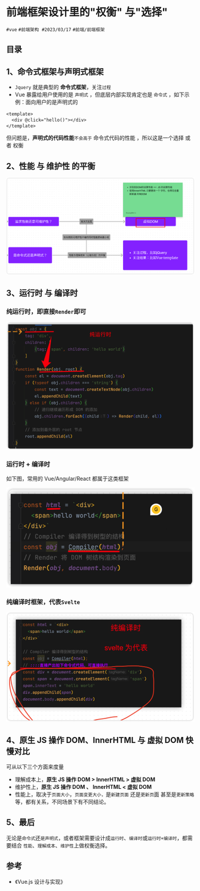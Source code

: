 
# 前端框架设计里的"权衡" 与"选择"


`#vue` `#前端架构`  `#2023/03/17`  `#前端/前端框架`  


## 目录
<!-- toc -->
 ## 1、命令式框架与声明式框架   
  
- `Jquery` 就是典型的 **命令式框架**，关注`过程`  
- Vue 暴露给用户使用的是 `声明式` ，但底层内部实现肯定也是 `命令式` ，如下示例：面向用户的是声明式的  
  
```vue  
<template>  
  <div @click="hello()"></div>  
</template>  
```  
  
但问题是，**声明式的代码性能**`不会高于` 命令式代码的性能 ，所以这是一个选择 或者 权衡

## 2、性能 与 维护性 的平衡  
  
![图片&文件](./files/Pastedimage20240810211402.png)
## 3、运行时 与 编译时  

### 纯运行时，即直接`Render`即可  

![图片&文件](./files/Pastedimage20240810211504.png)

### 运行时 + 编译时  
  
如下图，常用的 Vue/Angular/React 都属于这类框架 

![图片&文件](./files/Pastedimage20240810211529.png)

### 纯编译时框架，代表`Svelte`  

![图片&文件](./files/Pastedimage20240810211619.png)

## 4、原生 JS 操作 DOM、InnerHTML 与 虚拟 DOM 快慢对比  
  
可从以下三个方面来度量  
  
- 理解成本上，**原生 JS 操作 DOM > InnerHTML > 虚拟 DOM**  
- 维护性上，**原生 JS 操作 DOM 、 InnerHTML < 虚拟 DOM**  
- 性能上，取决于`页面大小`，`页面变更大小，`是`新建页面` 还是`更新页`面 甚至是`更新策略`等，都有关系，不同场景下有不同结论。  

## 5、最后  
  
无论是`命令式`还`是声明式`，或者框架需要设计成`运行时`、`编译时`或`运行时+编译时`，都需要结合 `性能`、`理解成本`、`维护性`上做权衡选择。  

## 参考

- 《Vue.js 设计与实现》
